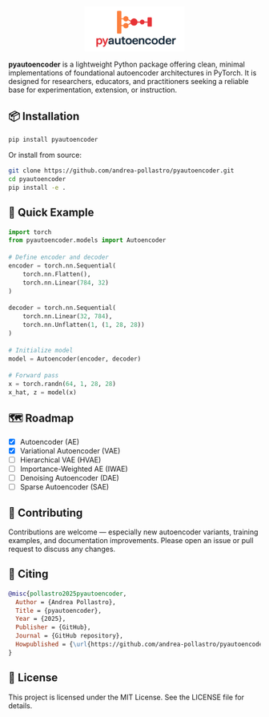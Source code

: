 <p align="center">
  <img src="assets/logo_nobackground.png" alt="pyautoencoders_logo" width="200"/>
</p>

**pyautoencoder** is a lightweight Python package offering clean, minimal implementations of foundational autoencoder architectures in PyTorch. 
It is designed for researchers, educators, and practitioners seeking a reliable base for experimentation, extension, or instruction.

## 📦 Installation

```bash
pip install pyautoencoder
```

Or install from source:
```bash
git clone https://github.com/andrea-pollastro/pyautoencoder.git
cd pyautoencoder
pip install -e .
```

## 🚀 Quick Example

```python
import torch
from pyautoencoder.models import Autoencoder

# Define encoder and decoder
encoder = torch.nn.Sequential(
    torch.nn.Flatten(),
    torch.nn.Linear(784, 32)
)

decoder = torch.nn.Sequential(
    torch.nn.Linear(32, 784),
    torch.nn.Unflatten(1, (1, 28, 28))
)

# Initialize model
model = Autoencoder(encoder, decoder)

# Forward pass
x = torch.randn(64, 1, 28, 28)
x_hat, z = model(x)
```

## 🗺️ Roadmap
- [x] Autoencoder (AE)
- [x] Variational Autoencoder (VAE)
- [ ] Hierarchical VAE (HVAE)
- [ ] Importance-Weighted AE (IWAE)
- [ ] Denoising Autoencoder (DAE)
- [ ] Sparse Autoencoder (SAE)

## 🤝 Contributing
Contributions are welcome — especially new autoencoder variants, training examples, and documentation improvements.
Please open an issue or pull request to discuss any changes.

## 📝 Citing
```bibtex
@misc{pollastro2025pyautoencoder,
  Author = {Andrea Pollastro},
  Title = {pyautoencoder},
  Year = {2025},
  Publisher = {GitHub},
  Journal = {GitHub repository},
  Howpublished = {\url{https://github.com/andrea-pollastro/pyautoencoder}}
}
```

## 📄 License
This project is licensed under the MIT License. See the LICENSE file for details.
